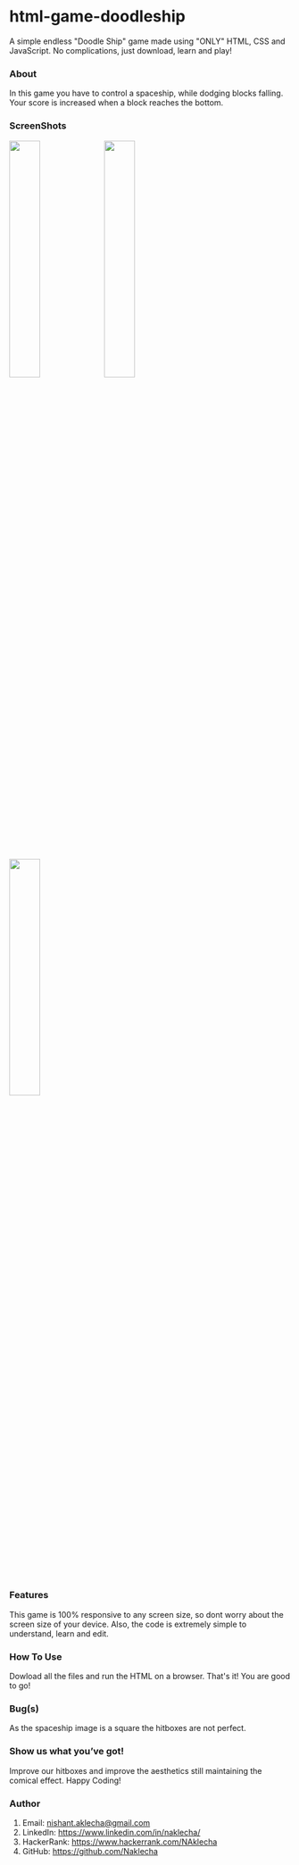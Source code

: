# html-game-doodleship
A simple endless "Doodle Ship" game made using "ONLY" HTML, CSS and JavaScript. No complications, just download, learn and play!

### About
In this game you have to control a spaceship, while dodging blocks falling. Your score is increased when a block reaches the bottom.

### ScreenShots

<img src = "/Screenshots/capture3.PNG" width="33%"></img>
<img src = "/Screenshots/capture.PNG" width="33%"></img>
<img src = "/Screenshots/capture2.PNG" width="33%"></img>

### Features
This game is 100% responsive to any screen size, so dont worry about the screen size of your device. Also, the code is extremely simple to understand, learn and edit.

### How To Use
Dowload all the files and run the HTML on a browser. That's it! You are good to go!

### Bug(s)
As the spaceship image is a square the hitboxes are not perfect.

### Show us what you’ve got!
Improve our hitboxes and improve the aesthetics still maintaining the comical effect. Happy Coding!

### Author
1) Email: nishant.aklecha@gmail.com
2) LinkedIn: https://www.linkedin.com/in/naklecha/
3) HackerRank: https://www.hackerrank.com/NAklecha
4) GitHub: https://github.com/Naklecha
